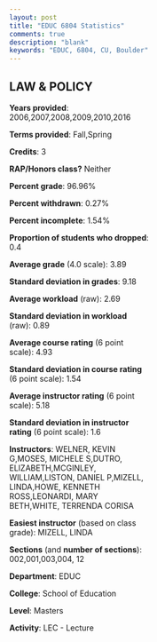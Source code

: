 ```yaml
---
layout: post
title: "EDUC 6804 Statistics"
comments: true
description: "blank"
keywords: "EDUC, 6804, CU, Boulder"
--- 
```

<head>
<script src="https://ajax.googleapis.com/ajax/libs/jquery/2.1.3/jquery.min.js"></script>
<script src="https://dl.dropboxusercontent.com/s/pc42nxpaw1ea4o9/highcharts.js?dl=0"></script>
<!-- <script src="../assets/js/highcharts.js"></script> -->
<style type="text/css">@font-face {
	font-family: "Bebas Neue";
	src: url(https://www.filehosting.org/file/details/544349/BebasNeue%20Regular.otf) format("opentype");
	}
	h1.Bebas { 
		font-family: "Bebas Neue", Verdana, Tahoma;
	}
</style>
</head>
<body>
	<div id="container" style="float: right; width: 45%; height: 88%; margin-left: 2.5%; margin-right: 2.5%;"></div>
	<script language="JavaScript">
		$(document).ready(function() {
		var chart = {type: 'column'};
		var title = {text: 'Grade Distribution'};
		var xAxis = {categories: ['A','B','C','D','F'],crosshair: true};
		var yAxis = {min: 0,title: {text: 'Percentage'}};
		var tooltip = {headerFormat: '<center><b><span style="font-size:20px">{point.key}</span></b></center>',
		               pointFormat: '<td style="padding:0"><b>{point.y:.1f}%</b></td>',
		               footerFormat: '</table>',shared: true,useHTML: true};
		var plotOptions = {column: {pointPadding: 0.0,borderWidth: 0}};  
		var credits = {enabled: false};var series= [{name: 'Percent',data: [95.04,4.55,0.41,0.0,0.0,]}];
		var json = {};
		json.chart = chart;
		json.title = title;
		json.tooltip = tooltip;
		json.xAxis = xAxis;
		json.yAxis = yAxis;  
		json.series = series;
		json.plotOptions = plotOptions;  
		json.credits = credits;
		$('#container').highcharts(json);
	});
	</script>
</body>
			   
## LAW & POLICY

**Years provided**: 2006,2007,2008,2009,2010,2016

**Terms provided**: Fall,Spring

**Credits**: 3

**RAP/Honors class?** Neither

**Percent grade**: 96.96%

**Percent withdrawn**: 0.27%

**Percent incomplete**: 1.54%

**Proportion of students who dropped**: 0.4

**Average grade** (4.0 scale): 3.89

**Standard deviation in grades**: 9.18

**Average workload** (raw): 2.69

**Standard deviation in workload** (raw): 0.89

**Average course rating** (6 point scale): 4.93

**Standard deviation in course rating** (6 point scale): 1.54

**Average instructor rating** (6 point scale): 5.18

**Standard deviation in instructor rating** (6 point scale): 1.6

**Instructors**: WELNER, KEVIN G,MOSES, MICHELE S,DUTRO, ELIZABETH,MCGINLEY, WILLIAM,LISTON, DANIEL P,MIZELL, LINDA,HOWE, KENNETH ROSS,LEONARDI, MARY BETH,WHITE, TERRENDA CORISA

**Easiest instructor** (based on class grade): MIZELL, LINDA

**Sections** (and **number of sections**): 002,001,003,004, 12

**Department**: EDUC

**College**: School of Education

**Level**: Masters

**Activity**: LEC - Lecture